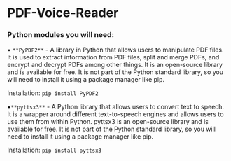 # PDF-Voice-Reader
### Python modules you will need:

• ```**PyPDF2**``` - A library in Python that allows users to manipulate PDF files. It is used to extract information from PDF files, split and merge PDFs, and encrypt and decrypt  PDFs among other things. It is an open-source library and is available for free. It is not part of the Python standard library, so you will need to install it using a package manager like pip.

Installation: ```pip install PyPDF2```

•```**pyttsx3**``` - A Python library that allows users to convert text to speech. It is a wrapper around different text-to-speech engines and allows users to use them from within Python. pyttsx3 is an open-source library and is available for free. It is not part of the Python standard library, so you will need to install it using a package manager like pip.

Installation: ```pip install pyttsx3```



